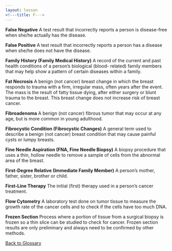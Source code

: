```yaml
---
layout: lesson
<!---title: F--->
---
```


<a name="top"></a>

**False Negative** 
A test result that incorrectly reports a person is disease-free when she/he actually has the disease.
 
**False Positive** 
A test result that incorrectly reports a person has a disease when she/he does not have the disease.

**Family History (Family Medical History)** 
A record of the current and past health conditions of a person’s biological (blood- related) family members that may help show a pattern of certain diseases within a family.

**Fat Necrosis** 
A benign (not cancer) breast change in which the breast responds to trauma with a firm, irregular mass, often years after the event. The mass is the result of fatty tissue dying, after either surgery or blunt trauma to the breast. This breast change does not increase risk of breast cancer.

**Fibroadenoma** 
A benign (not cancer) fibrous tumor that may occur at any age, but is more common in young adulthood.

**Fibrocystic Condition (Fibrocystic Changes)** 
A general term used to describe a benign (not cancer) breast condition that may cause painful cysts or lumpy breasts.

**Fine Needle Aspiration (FNA, Fine Needle Biopsy)** 
A biopsy procedure that uses a thin, hollow needle to remove a sample of cells from the abnormal area of the breast.

**First-Degree Relative (Immediate Family  Member)** 
A person’s mother, father, sister, brother or child.

**First-Line Therapy** 
The initial (first) therapy used in a person’s cancer treatment.

**Flow Cytometry** 
A laboratory test done on tumor tissue to measure the growth rate of the cancer cells and to check if the cells have too much DNA.

**Frozen Section** 
Process where a portion of tissue from a surgical biopsy is frozen so a thin slice can be studied to check for cancer. Frozen section results are only preliminary and always need to be confirmed by other methods.

<!--a href="#top">Back to top of page</a-->
<a href="https://scnslabutsa.github.io/myhthelperEduContent/Glossary/index.html">Back to Glossary</a>